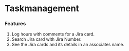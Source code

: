 # Taskmanagement


### Features
1) Log hours with comments for a Jira card.
2) Search Jira card with Jira Number.
3) See the Jira cards and its details in an associates name. 
